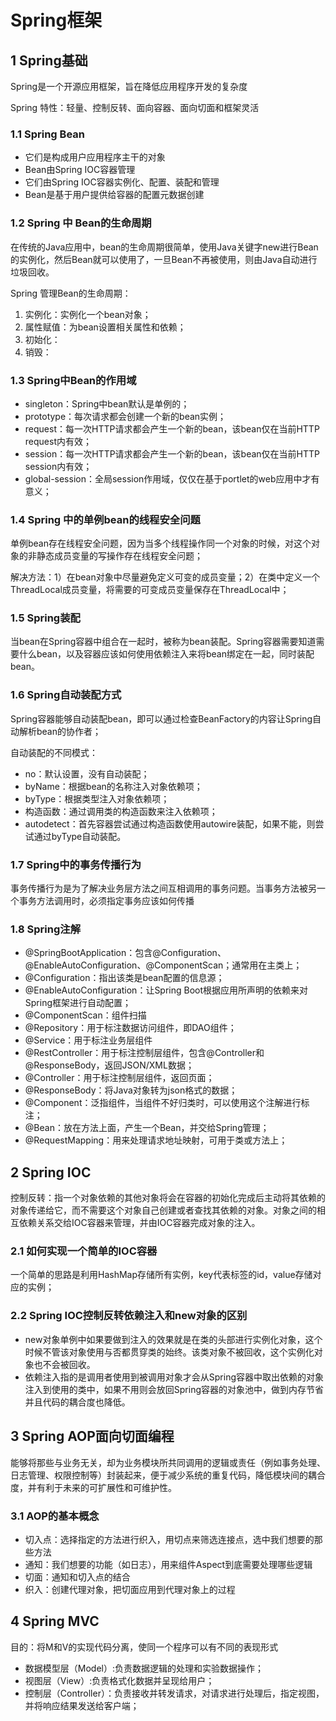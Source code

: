 # Spring框架

## 1 Spring基础

Spring是一个开源应用框架，旨在降低应用程序开发的复杂度

Spring 特性：轻量、控制反转、面向容器、面向切面和框架灵活

### 1.1 Spring Bean

- 它们是构成用户应用程序主干的对象
- Bean由Spring IOC容器管理
- 它们由Spring IOC容器实例化、配置、装配和管理
- Bean是基于用户提供给容器的配置元数据创建

### 1.2  Spring 中 Bean的生命周期

在传统的Java应用中，bean的生命周期很简单，使用Java关键字new进行Bean的实例化，然后Bean就可以使用了，一旦Bean不再被使用，则由Java自动进行垃圾回收。

Spring 管理Bean的生命周期：

1. 实例化：实例化一个bean对象；
2. 属性赋值：为bean设置相关属性和依赖；
3. 初始化：
4. 销毁：

### 1.3 Spring中Bean的作用域

- singleton：Spring中bean默认是单例的；
- prototype：每次请求都会创建一个新的bean实例；
- request：每一次HTTP请求都会产生一个新的bean，该bean仅在当前HTTP request内有效；
- session：每一次HTTP请求都会产生一个新的bean，该bean仅在当前HTTP session内有效；
- global-session：全局session作用域，仅仅在基于portlet的web应用中才有意义；

### 1.4 Spring 中的单例bean的线程安全问题

单例bean存在线程安全问题，因为当多个线程操作同一个对象的时候，对这个对象的非静态成员变量的写操作存在线程安全问题；

解决方法：1）在bean对象中尽量避免定义可变的成员变量；2）在类中定义一个ThreadLocal成员变量，将需要的可变成员变量保存在ThreadLocal中；

### 1.5 Spring装配

当bean在Spring容器中组合在一起时，被称为bean装配。Spring容器需要知道需要什么bean，以及容器应该如何使用依赖注入来将bean绑定在一起，同时装配bean。

### 1.6 Spring自动装配方式

Spring容器能够自动装配bean，即可以通过检查BeanFactory的内容让Spring自动解析bean的协作者；

自动装配的不同模式：

- no：默认设置，没有自动装配；
- byName：根据bean的名称注入对象依赖项；
- byType：根据类型注入对象依赖项；
- 构造函数：通过调用类的构造函数来注入依赖项；
- autodetect：首先容器尝试通过构造函数使用autowire装配，如果不能，则尝试通过byType自动装配。

### 1.7 Spring中的事务传播行为

事务传播行为是为了解决业务层方法之间互相调用的事务问题。当事务方法被另一个事务方法调用时，必须指定事务应该如何传播

### 1.8 Spring注解

- @SpringBootApplication：包含@Configuration、@EnableAutoConfiguration、@ComponentScan；通常用在主类上；
- @Configuration：指出该类是bean配置的信息源；
- @EnableAutoConfiguration：让Spring Boot根据应用所声明的依赖来对Spring框架进行自动配置；
- @ComponentScan：组件扫描
- @Repository：用于标注数据访问组件，即DAO组件；
- @Service：用于标注业务层组件
- @RestController：用于标注控制层组件，包含@Controller和@ResponseBody，返回JSON/XML数据；
- @Controller：用于标注控制层组件，返回页面；
- @ResponseBody：将Java对象转为json格式的数据；
- @Component：泛指组件，当组件不好归类时，可以使用这个注解进行标注；
- @Bean：放在方法上面，产生一个Bean，并交给Spring管理；
- @RequestMapping：用来处理请求地址映射，可用于类或方法上；

## 2 Spring IOC

控制反转：指一个对象依赖的其他对象将会在容器的初始化完成后主动将其依赖的对象传递给它，而不需要这个对象自己创建或者查找其依赖的对象。对象之间的相互依赖关系交给IOC容器来管理，并由IOC容器完成对象的注入。

### 2.1 如何实现一个简单的IOC容器

一个简单的思路是利用HashMap存储所有实例，key代表标签的id，value存储对应的实例；

### 2.2 Spring IOC控制反转依赖注入和new对象的区别

- new对象单例中如果要做到注入的效果就是在类的头部进行实例化对象，这个时候不管该对象使用与否都贯穿类的始终。该类对象不被回收，这个实例化对象也不会被回收。
- 依赖注入指的是调用者使用到被调用对象才会从Spring容器中取出依赖的对象注入到使用的类中，如果不用则会放回Spring容器的对象池中，做到内存节省并且代码的耦合度也降低。

## 3 Spring AOP面向切面编程

能够将那些与业务无关，却为业务模块所共同调用的逻辑或责任（例如事务处理、日志管理、权限控制等）封装起来，便于减少系统的重复代码，降低模块间的耦合度，并有利于未来的可扩展性和可维护性。

### 3.1 AOP的基本概念

- 切入点：选择指定的方法进行织入，用切点来筛选连接点，选中我们想要的那些方法
- 通知：我们想要的功能（如日志），用来组件Aspect到底需要处理哪些逻辑
- 切面：通知和切入点的结合
- 织入：创建代理对象，把切面应用到代理对象上的过程

## 4 Spring MVC

目的：将M和V的实现代码分离，使同一个程序可以有不同的表现形式

- 数据模型层（Model）:负责数据逻辑的处理和实验数据操作；
- 视图层（View）:负责格式化数据并呈现给用户；
- 控制层（Controller）：负责接收并转发请求，对请求进行处理后，指定视图，并将响应结果发送给客户端；



